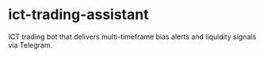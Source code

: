 # ict-trading-assistant
ICT trading bot that delivers multi-timeframe bias alerts and liquidity signals via Telegram.
